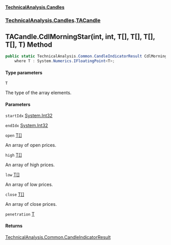 #### [TechnicalAnalysis.Candles](TechnicalAnalysis.Candles.md 'TechnicalAnalysis.Candles')
### [TechnicalAnalysis.Candles](TechnicalAnalysis.Candles.md#TechnicalAnalysis.Candles 'TechnicalAnalysis.Candles').[TACandle](TACandle.md 'TechnicalAnalysis.Candles.TACandle')

## TACandle.CdlMorningStar<T>(int, int, T[], T[], T[], T[], T) Method

```csharp
public static TechnicalAnalysis.Common.CandleIndicatorResult CdlMorningStar<T>(int startIdx, int endIdx, T[] open, T[] high, T[] low, T[] close, T penetration)
    where T : System.Numerics.IFloatingPoint<T>;
```
#### Type parameters

<a name='TechnicalAnalysis.Candles.TACandle.CdlMorningStar_T_(int,int,T[],T[],T[],T[],T).T'></a>

`T`

The type of the array elements.
#### Parameters

<a name='TechnicalAnalysis.Candles.TACandle.CdlMorningStar_T_(int,int,T[],T[],T[],T[],T).startIdx'></a>

`startIdx` [System.Int32](https://docs.microsoft.com/en-us/dotnet/api/System.Int32 'System.Int32')

<a name='TechnicalAnalysis.Candles.TACandle.CdlMorningStar_T_(int,int,T[],T[],T[],T[],T).endIdx'></a>

`endIdx` [System.Int32](https://docs.microsoft.com/en-us/dotnet/api/System.Int32 'System.Int32')

<a name='TechnicalAnalysis.Candles.TACandle.CdlMorningStar_T_(int,int,T[],T[],T[],T[],T).open'></a>

`open` [T](TACandle.CdlMorningStar_T_(int,int,T[],T[],T[],T[],T).md#TechnicalAnalysis.Candles.TACandle.CdlMorningStar_T_(int,int,T[],T[],T[],T[],T).T 'TechnicalAnalysis.Candles.TACandle.CdlMorningStar<T>(int, int, T[], T[], T[], T[], T).T')[[]](https://docs.microsoft.com/en-us/dotnet/api/System.Array 'System.Array')

An array of open prices.

<a name='TechnicalAnalysis.Candles.TACandle.CdlMorningStar_T_(int,int,T[],T[],T[],T[],T).high'></a>

`high` [T](TACandle.CdlMorningStar_T_(int,int,T[],T[],T[],T[],T).md#TechnicalAnalysis.Candles.TACandle.CdlMorningStar_T_(int,int,T[],T[],T[],T[],T).T 'TechnicalAnalysis.Candles.TACandle.CdlMorningStar<T>(int, int, T[], T[], T[], T[], T).T')[[]](https://docs.microsoft.com/en-us/dotnet/api/System.Array 'System.Array')

An array of high prices.

<a name='TechnicalAnalysis.Candles.TACandle.CdlMorningStar_T_(int,int,T[],T[],T[],T[],T).low'></a>

`low` [T](TACandle.CdlMorningStar_T_(int,int,T[],T[],T[],T[],T).md#TechnicalAnalysis.Candles.TACandle.CdlMorningStar_T_(int,int,T[],T[],T[],T[],T).T 'TechnicalAnalysis.Candles.TACandle.CdlMorningStar<T>(int, int, T[], T[], T[], T[], T).T')[[]](https://docs.microsoft.com/en-us/dotnet/api/System.Array 'System.Array')

An array of low prices.

<a name='TechnicalAnalysis.Candles.TACandle.CdlMorningStar_T_(int,int,T[],T[],T[],T[],T).close'></a>

`close` [T](TACandle.CdlMorningStar_T_(int,int,T[],T[],T[],T[],T).md#TechnicalAnalysis.Candles.TACandle.CdlMorningStar_T_(int,int,T[],T[],T[],T[],T).T 'TechnicalAnalysis.Candles.TACandle.CdlMorningStar<T>(int, int, T[], T[], T[], T[], T).T')[[]](https://docs.microsoft.com/en-us/dotnet/api/System.Array 'System.Array')

An array of close prices.

<a name='TechnicalAnalysis.Candles.TACandle.CdlMorningStar_T_(int,int,T[],T[],T[],T[],T).penetration'></a>

`penetration` [T](TACandle.CdlMorningStar_T_(int,int,T[],T[],T[],T[],T).md#TechnicalAnalysis.Candles.TACandle.CdlMorningStar_T_(int,int,T[],T[],T[],T[],T).T 'TechnicalAnalysis.Candles.TACandle.CdlMorningStar<T>(int, int, T[], T[], T[], T[], T).T')

#### Returns
[TechnicalAnalysis.Common.CandleIndicatorResult](https://docs.microsoft.com/en-us/dotnet/api/TechnicalAnalysis.Common.CandleIndicatorResult 'TechnicalAnalysis.Common.CandleIndicatorResult')
